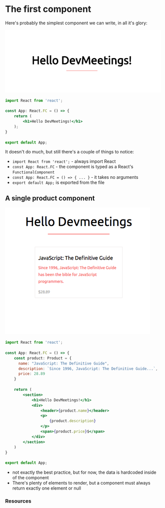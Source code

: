 # The first component

Here's probably the simplest component we can write, in all it's glory:

![first component](../.gitbook/assets/first_component.png)

```jsx
import React from 'react';

const App: React.FC = () => {
    return (
        <h1>Hello DevMeetings!</h1>
    );
}

export default App;
```

It doesn't do much, but still there's a couple of things to notice:

* `import React from 'react';` - always import React
* `const App: React.FC` - the component is typed as a React's `FunctionalComponent`
* `const App: React.FC = () => { ... }` - it takes no arguments
* `export default App;` is exported from the file

## A single product component

![single product](../.gitbook/assets/single_product.png)

```jsx
import React from 'react';

const App: React.FC = () => {
    const product: Product = {
      name: "JavaScript: The Definitive Guide",
      description: `Since 1996, JavaScript: The Definitive Guide...`,
      price: 28.89
    }

    return (
        <section>
            <h1>Hello DevMeetings!</h1>
            <div>
                <header>{product.name}</header>
                <p>
                    {product.description}
                </p>
                <span>{product.price}$</span>
            </div>
        </section>
    )
}

export default App;
```

* not exactly the best practice, but for now, the data is hardcoded inside of the component
* There's plenty of elements to render, but a component must always return exactly one element or null

### Resources

